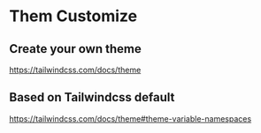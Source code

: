 # Them Customize

## Create your own theme
https://tailwindcss.com/docs/theme

## Based on Tailwindcss default
https://tailwindcss.com/docs/theme#theme-variable-namespaces
